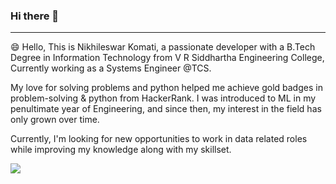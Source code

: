 ### Hi there 👋

<!--
**Nikhileswar-Komati/Nikhileswar-Komati** is a ✨ _special_ ✨ repository because its `README.md` (this file) appears on your GitHub profile.

Here are some ideas to get you started:

- 🔭 I’m currently working on ...
- 🌱 I’m currently learning ...
- 👯 I’m looking to collaborate on ...
- 🤔 I’m looking for help with ...
- 💬 Ask me about ...
- 📫 How to reach me: ...
- 😄 Pronouns: ...
- ⚡ Fun fact: ...
-->
---------------------------------------------------------------------------------------------------------------------------------------------------------------------------
😄 Hello, This is Nikhileswar Komati, a passionate developer with a B.Tech Degree in Information Technology from V R Siddhartha Engineering College, Currently working as a Systems Engineer @TCS.

My love for solving problems and python helped me achieve gold badges in problem-solving & python from HackerRank. I was introduced to ML in my penultimate year of Engineering, and since then, my interest in the field has only grown over time.

Currently, I'm looking for new opportunities to work in data related roles while improving my knowledge along with my skillset.

![](https://komarev.com/ghpvc/?username=Nikhileswar-Komati&label=PROFILE+VIEWS)
